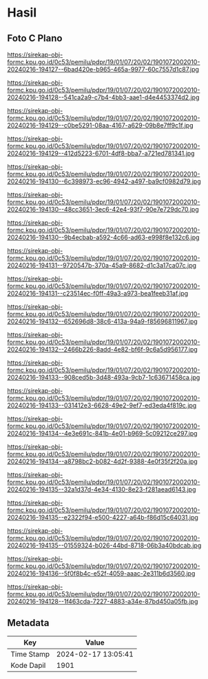 # Hasil

## Foto C Plano

https://sirekap-obj-formc.kpu.go.id/0c53/pemilu/pdpr/19/01/07/20/02/1901072002010-20240216-194127--6bad420e-b965-465a-9977-60c7557d1c87.jpg

https://sirekap-obj-formc.kpu.go.id/0c53/pemilu/pdpr/19/01/07/20/02/1901072002010-20240216-194128--541ca2a9-c7b4-4bb3-aae1-d4e4453374d2.jpg

https://sirekap-obj-formc.kpu.go.id/0c53/pemilu/pdpr/19/01/07/20/02/1901072002010-20240216-194129--c0be5291-08aa-4167-a629-09b8e7ff9c1f.jpg

https://sirekap-obj-formc.kpu.go.id/0c53/pemilu/pdpr/19/01/07/20/02/1901072002010-20240216-194129--412d5223-6701-4df8-bba7-a721ed781341.jpg

https://sirekap-obj-formc.kpu.go.id/0c53/pemilu/pdpr/19/01/07/20/02/1901072002010-20240216-194130--6c398973-ec96-4942-a497-ba9cf0982d79.jpg

https://sirekap-obj-formc.kpu.go.id/0c53/pemilu/pdpr/19/01/07/20/02/1901072002010-20240216-194130--48cc3651-3ec6-42e4-93f7-90e7e729dc70.jpg

https://sirekap-obj-formc.kpu.go.id/0c53/pemilu/pdpr/19/01/07/20/02/1901072002010-20240216-194130--9b4ecbab-a592-4c66-ad63-e998f8e132c6.jpg

https://sirekap-obj-formc.kpu.go.id/0c53/pemilu/pdpr/19/01/07/20/02/1901072002010-20240216-194131--9720547b-370a-45a9-8682-d1c3a17ca07c.jpg

https://sirekap-obj-formc.kpu.go.id/0c53/pemilu/pdpr/19/01/07/20/02/1901072002010-20240216-194131--c23514ec-f0ff-49a3-a973-bea1feeb31af.jpg

https://sirekap-obj-formc.kpu.go.id/0c53/pemilu/pdpr/19/01/07/20/02/1901072002010-20240216-194132--652696d8-38c6-413a-94a9-f85696811967.jpg

https://sirekap-obj-formc.kpu.go.id/0c53/pemilu/pdpr/19/01/07/20/02/1901072002010-20240216-194132--2466b226-8add-4e82-bf6f-9c6a5d956177.jpg

https://sirekap-obj-formc.kpu.go.id/0c53/pemilu/pdpr/19/01/07/20/02/1901072002010-20240216-194133--908ced5b-3d48-493a-9cb7-1c63671458ca.jpg

https://sirekap-obj-formc.kpu.go.id/0c53/pemilu/pdpr/19/01/07/20/02/1901072002010-20240216-194133--031412e3-6628-49e2-9ef7-ed3eda4f819c.jpg

https://sirekap-obj-formc.kpu.go.id/0c53/pemilu/pdpr/19/01/07/20/02/1901072002010-20240216-194134--4e3e691c-841b-4e01-b969-5c09212ce297.jpg

https://sirekap-obj-formc.kpu.go.id/0c53/pemilu/pdpr/19/01/07/20/02/1901072002010-20240216-194134--a8798bc2-b082-4d2f-9388-4e0f35f2f20a.jpg

https://sirekap-obj-formc.kpu.go.id/0c53/pemilu/pdpr/19/01/07/20/02/1901072002010-20240216-194135--32a1d37d-4e34-4130-8e23-f281aead6143.jpg

https://sirekap-obj-formc.kpu.go.id/0c53/pemilu/pdpr/19/01/07/20/02/1901072002010-20240216-194135--e2322f94-e500-4227-a64b-f86d15c64031.jpg

https://sirekap-obj-formc.kpu.go.id/0c53/pemilu/pdpr/19/01/07/20/02/1901072002010-20240216-194135--01559324-b026-44bd-8718-06b3a40bdcab.jpg

https://sirekap-obj-formc.kpu.go.id/0c53/pemilu/pdpr/19/01/07/20/02/1901072002010-20240216-194136--5f0f8b4c-e52f-4059-aaac-2e311b6d3560.jpg

https://sirekap-obj-formc.kpu.go.id/0c53/pemilu/pdpr/19/01/07/20/02/1901072002010-20240216-194128--1f463cda-7227-4883-a34e-87bd450a05fb.jpg


## Metadata

| Key        | Value               |
| ---------- | ------------------- |
| Time Stamp | 2024-02-17 13:05:41 |
| Kode Dapil | 1901                |



